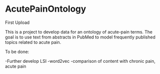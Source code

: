 # AcutePainOntology
First Upload

This is a project to develop data for an ontology of acute-pain terms. The goal is to use text from abstracts in PubMed to model frequently published topics related to acute pain. 

To be done:

-Further develop LSI
-word2vec
-comparison of content with chronic pain, acute pain
